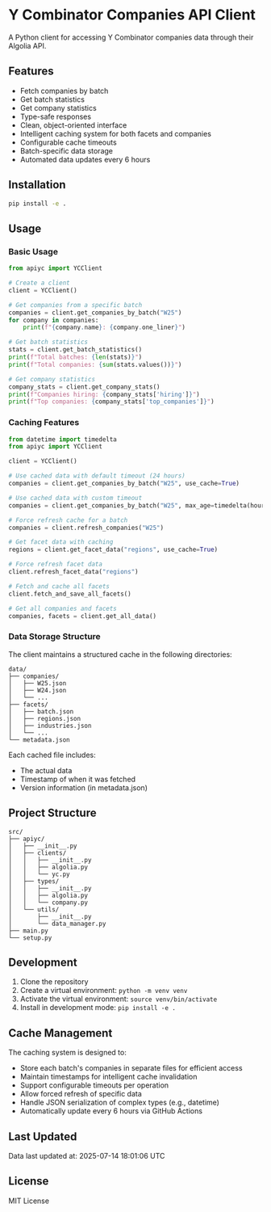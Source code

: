 # Y Combinator Companies API Client

A Python client for accessing Y Combinator companies data through their Algolia API.

## Features

- Fetch companies by batch
- Get batch statistics
- Get company statistics
- Type-safe responses
- Clean, object-oriented interface
- Intelligent caching system for both facets and companies
- Configurable cache timeouts
- Batch-specific data storage
- Automated data updates every 6 hours

## Installation

```bash
pip install -e .
```

## Usage

### Basic Usage

```python
from apiyc import YCClient

# Create a client
client = YCClient()

# Get companies from a specific batch
companies = client.get_companies_by_batch("W25")
for company in companies:
    print(f"{company.name}: {company.one_liner}")

# Get batch statistics
stats = client.get_batch_statistics()
print(f"Total batches: {len(stats)}")
print(f"Total companies: {sum(stats.values())}")

# Get company statistics
company_stats = client.get_company_stats()
print(f"Companies hiring: {company_stats['hiring']}")
print(f"Top companies: {company_stats['top_companies']}")
```

### Caching Features

```python
from datetime import timedelta
from apiyc import YCClient

client = YCClient()

# Use cached data with default timeout (24 hours)
companies = client.get_companies_by_batch("W25", use_cache=True)

# Use cached data with custom timeout
companies = client.get_companies_by_batch("W25", max_age=timedelta(hours=1))

# Force refresh cache for a batch
companies = client.refresh_companies("W25")

# Get facet data with caching
regions = client.get_facet_data("regions", use_cache=True)

# Force refresh facet data
client.refresh_facet_data("regions")

# Fetch and cache all facets
client.fetch_and_save_all_facets()

# Get all companies and facets
companies, facets = client.get_all_data()
```

### Data Storage Structure

The client maintains a structured cache in the following directories:

```
data/
├── companies/
│   ├── W25.json
│   ├── W24.json
│   └── ...
├── facets/
│   ├── batch.json
│   ├── regions.json
│   ├── industries.json
│   └── ...
└── metadata.json
```

Each cached file includes:

- The actual data
- Timestamp of when it was fetched
- Version information (in metadata.json)

## Project Structure

```
src/
├── apiyc/
│   ├── __init__.py
│   ├── clients/
│   │   ├── __init__.py
│   │   ├── algolia.py
│   │   └── yc.py
│   ├── types/
│   │   ├── __init__.py
│   │   ├── algolia.py
│   │   └── company.py
│   └── utils/
│       ├── __init__.py
│       └── data_manager.py
├── main.py
└── setup.py
```

## Development

1. Clone the repository
2. Create a virtual environment: `python -m venv venv`
3. Activate the virtual environment: `source venv/bin/activate`
4. Install in development mode: `pip install -e .`

## Cache Management

The caching system is designed to:

- Store each batch's companies in separate files for efficient access
- Maintain timestamps for intelligent cache invalidation
- Support configurable timeouts per operation
- Allow forced refresh of specific data
- Handle JSON serialization of complex types (e.g., datetime)
- Automatically update every 6 hours via GitHub Actions












































































































































































































































































































































































































































































































































































## Last Updated

Data last updated at: 2025-07-14 18:01:06 UTC

## License

MIT License
